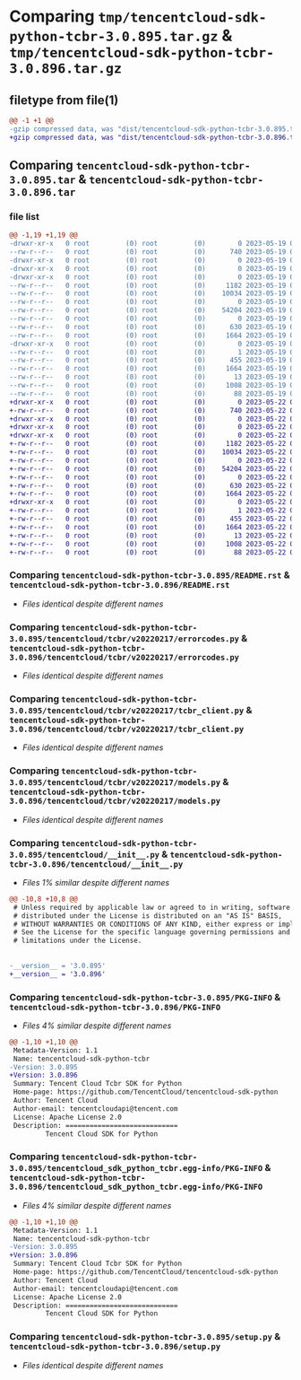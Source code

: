 # Comparing `tmp/tencentcloud-sdk-python-tcbr-3.0.895.tar.gz` & `tmp/tencentcloud-sdk-python-tcbr-3.0.896.tar.gz`

## filetype from file(1)

```diff
@@ -1 +1 @@
-gzip compressed data, was "dist/tencentcloud-sdk-python-tcbr-3.0.895.tar", last modified: Fri May 19 03:00:54 2023, max compression
+gzip compressed data, was "dist/tencentcloud-sdk-python-tcbr-3.0.896.tar", last modified: Mon May 22 00:33:08 2023, max compression
```

## Comparing `tencentcloud-sdk-python-tcbr-3.0.895.tar` & `tencentcloud-sdk-python-tcbr-3.0.896.tar`

### file list

```diff
@@ -1,19 +1,19 @@
-drwxr-xr-x   0 root         (0) root         (0)        0 2023-05-19 03:00:54.000000 tencentcloud-sdk-python-tcbr-3.0.895/
--rw-r--r--   0 root         (0) root         (0)      740 2023-05-19 03:00:54.000000 tencentcloud-sdk-python-tcbr-3.0.895/README.rst
-drwxr-xr-x   0 root         (0) root         (0)        0 2023-05-19 03:00:54.000000 tencentcloud-sdk-python-tcbr-3.0.895/tencentcloud/
-drwxr-xr-x   0 root         (0) root         (0)        0 2023-05-19 03:00:54.000000 tencentcloud-sdk-python-tcbr-3.0.895/tencentcloud/tcbr/
-drwxr-xr-x   0 root         (0) root         (0)        0 2023-05-19 03:00:54.000000 tencentcloud-sdk-python-tcbr-3.0.895/tencentcloud/tcbr/v20220217/
--rw-r--r--   0 root         (0) root         (0)     1182 2023-05-19 03:00:54.000000 tencentcloud-sdk-python-tcbr-3.0.895/tencentcloud/tcbr/v20220217/errorcodes.py
--rw-r--r--   0 root         (0) root         (0)    10034 2023-05-19 03:00:54.000000 tencentcloud-sdk-python-tcbr-3.0.895/tencentcloud/tcbr/v20220217/tcbr_client.py
--rw-r--r--   0 root         (0) root         (0)        0 2023-05-19 03:00:54.000000 tencentcloud-sdk-python-tcbr-3.0.895/tencentcloud/tcbr/v20220217/__init__.py
--rw-r--r--   0 root         (0) root         (0)    54204 2023-05-19 03:00:54.000000 tencentcloud-sdk-python-tcbr-3.0.895/tencentcloud/tcbr/v20220217/models.py
--rw-r--r--   0 root         (0) root         (0)        0 2023-05-19 03:00:54.000000 tencentcloud-sdk-python-tcbr-3.0.895/tencentcloud/tcbr/__init__.py
--rw-r--r--   0 root         (0) root         (0)      630 2023-05-19 03:00:54.000000 tencentcloud-sdk-python-tcbr-3.0.895/tencentcloud/__init__.py
--rw-r--r--   0 root         (0) root         (0)     1664 2023-05-19 03:00:54.000000 tencentcloud-sdk-python-tcbr-3.0.895/PKG-INFO
-drwxr-xr-x   0 root         (0) root         (0)        0 2023-05-19 03:00:54.000000 tencentcloud-sdk-python-tcbr-3.0.895/tencentcloud_sdk_python_tcbr.egg-info/
--rw-r--r--   0 root         (0) root         (0)        1 2023-05-19 03:00:54.000000 tencentcloud-sdk-python-tcbr-3.0.895/tencentcloud_sdk_python_tcbr.egg-info/dependency_links.txt
--rw-r--r--   0 root         (0) root         (0)      455 2023-05-19 03:00:54.000000 tencentcloud-sdk-python-tcbr-3.0.895/tencentcloud_sdk_python_tcbr.egg-info/SOURCES.txt
--rw-r--r--   0 root         (0) root         (0)     1664 2023-05-19 03:00:54.000000 tencentcloud-sdk-python-tcbr-3.0.895/tencentcloud_sdk_python_tcbr.egg-info/PKG-INFO
--rw-r--r--   0 root         (0) root         (0)       13 2023-05-19 03:00:54.000000 tencentcloud-sdk-python-tcbr-3.0.895/tencentcloud_sdk_python_tcbr.egg-info/top_level.txt
--rw-r--r--   0 root         (0) root         (0)     1008 2023-05-19 03:00:54.000000 tencentcloud-sdk-python-tcbr-3.0.895/setup.py
--rw-r--r--   0 root         (0) root         (0)       88 2023-05-19 03:00:54.000000 tencentcloud-sdk-python-tcbr-3.0.895/setup.cfg
+drwxr-xr-x   0 root         (0) root         (0)        0 2023-05-22 00:33:08.000000 tencentcloud-sdk-python-tcbr-3.0.896/
+-rw-r--r--   0 root         (0) root         (0)      740 2023-05-22 00:33:08.000000 tencentcloud-sdk-python-tcbr-3.0.896/README.rst
+drwxr-xr-x   0 root         (0) root         (0)        0 2023-05-22 00:33:08.000000 tencentcloud-sdk-python-tcbr-3.0.896/tencentcloud/
+drwxr-xr-x   0 root         (0) root         (0)        0 2023-05-22 00:33:08.000000 tencentcloud-sdk-python-tcbr-3.0.896/tencentcloud/tcbr/
+drwxr-xr-x   0 root         (0) root         (0)        0 2023-05-22 00:33:08.000000 tencentcloud-sdk-python-tcbr-3.0.896/tencentcloud/tcbr/v20220217/
+-rw-r--r--   0 root         (0) root         (0)     1182 2023-05-22 00:33:08.000000 tencentcloud-sdk-python-tcbr-3.0.896/tencentcloud/tcbr/v20220217/errorcodes.py
+-rw-r--r--   0 root         (0) root         (0)    10034 2023-05-22 00:33:08.000000 tencentcloud-sdk-python-tcbr-3.0.896/tencentcloud/tcbr/v20220217/tcbr_client.py
+-rw-r--r--   0 root         (0) root         (0)        0 2023-05-22 00:33:08.000000 tencentcloud-sdk-python-tcbr-3.0.896/tencentcloud/tcbr/v20220217/__init__.py
+-rw-r--r--   0 root         (0) root         (0)    54204 2023-05-22 00:33:08.000000 tencentcloud-sdk-python-tcbr-3.0.896/tencentcloud/tcbr/v20220217/models.py
+-rw-r--r--   0 root         (0) root         (0)        0 2023-05-22 00:33:08.000000 tencentcloud-sdk-python-tcbr-3.0.896/tencentcloud/tcbr/__init__.py
+-rw-r--r--   0 root         (0) root         (0)      630 2023-05-22 00:33:08.000000 tencentcloud-sdk-python-tcbr-3.0.896/tencentcloud/__init__.py
+-rw-r--r--   0 root         (0) root         (0)     1664 2023-05-22 00:33:08.000000 tencentcloud-sdk-python-tcbr-3.0.896/PKG-INFO
+drwxr-xr-x   0 root         (0) root         (0)        0 2023-05-22 00:33:08.000000 tencentcloud-sdk-python-tcbr-3.0.896/tencentcloud_sdk_python_tcbr.egg-info/
+-rw-r--r--   0 root         (0) root         (0)        1 2023-05-22 00:33:08.000000 tencentcloud-sdk-python-tcbr-3.0.896/tencentcloud_sdk_python_tcbr.egg-info/dependency_links.txt
+-rw-r--r--   0 root         (0) root         (0)      455 2023-05-22 00:33:08.000000 tencentcloud-sdk-python-tcbr-3.0.896/tencentcloud_sdk_python_tcbr.egg-info/SOURCES.txt
+-rw-r--r--   0 root         (0) root         (0)     1664 2023-05-22 00:33:08.000000 tencentcloud-sdk-python-tcbr-3.0.896/tencentcloud_sdk_python_tcbr.egg-info/PKG-INFO
+-rw-r--r--   0 root         (0) root         (0)       13 2023-05-22 00:33:08.000000 tencentcloud-sdk-python-tcbr-3.0.896/tencentcloud_sdk_python_tcbr.egg-info/top_level.txt
+-rw-r--r--   0 root         (0) root         (0)     1008 2023-05-22 00:33:08.000000 tencentcloud-sdk-python-tcbr-3.0.896/setup.py
+-rw-r--r--   0 root         (0) root         (0)       88 2023-05-22 00:33:08.000000 tencentcloud-sdk-python-tcbr-3.0.896/setup.cfg
```

### Comparing `tencentcloud-sdk-python-tcbr-3.0.895/README.rst` & `tencentcloud-sdk-python-tcbr-3.0.896/README.rst`

 * *Files identical despite different names*

### Comparing `tencentcloud-sdk-python-tcbr-3.0.895/tencentcloud/tcbr/v20220217/errorcodes.py` & `tencentcloud-sdk-python-tcbr-3.0.896/tencentcloud/tcbr/v20220217/errorcodes.py`

 * *Files identical despite different names*

### Comparing `tencentcloud-sdk-python-tcbr-3.0.895/tencentcloud/tcbr/v20220217/tcbr_client.py` & `tencentcloud-sdk-python-tcbr-3.0.896/tencentcloud/tcbr/v20220217/tcbr_client.py`

 * *Files identical despite different names*

### Comparing `tencentcloud-sdk-python-tcbr-3.0.895/tencentcloud/tcbr/v20220217/models.py` & `tencentcloud-sdk-python-tcbr-3.0.896/tencentcloud/tcbr/v20220217/models.py`

 * *Files identical despite different names*

### Comparing `tencentcloud-sdk-python-tcbr-3.0.895/tencentcloud/__init__.py` & `tencentcloud-sdk-python-tcbr-3.0.896/tencentcloud/__init__.py`

 * *Files 1% similar despite different names*

```diff
@@ -10,8 +10,8 @@
 # Unless required by applicable law or agreed to in writing, software
 # distributed under the License is distributed on an "AS IS" BASIS,
 # WITHOUT WARRANTIES OR CONDITIONS OF ANY KIND, either express or implied.
 # See the License for the specific language governing permissions and
 # limitations under the License.
 
 
-__version__ = '3.0.895'
+__version__ = '3.0.896'
```

### Comparing `tencentcloud-sdk-python-tcbr-3.0.895/PKG-INFO` & `tencentcloud-sdk-python-tcbr-3.0.896/PKG-INFO`

 * *Files 4% similar despite different names*

```diff
@@ -1,10 +1,10 @@
 Metadata-Version: 1.1
 Name: tencentcloud-sdk-python-tcbr
-Version: 3.0.895
+Version: 3.0.896
 Summary: Tencent Cloud Tcbr SDK for Python
 Home-page: https://github.com/TencentCloud/tencentcloud-sdk-python
 Author: Tencent Cloud
 Author-email: tencentcloudapi@tencent.com
 License: Apache License 2.0
 Description: ============================
         Tencent Cloud SDK for Python
```

### Comparing `tencentcloud-sdk-python-tcbr-3.0.895/tencentcloud_sdk_python_tcbr.egg-info/PKG-INFO` & `tencentcloud-sdk-python-tcbr-3.0.896/tencentcloud_sdk_python_tcbr.egg-info/PKG-INFO`

 * *Files 4% similar despite different names*

```diff
@@ -1,10 +1,10 @@
 Metadata-Version: 1.1
 Name: tencentcloud-sdk-python-tcbr
-Version: 3.0.895
+Version: 3.0.896
 Summary: Tencent Cloud Tcbr SDK for Python
 Home-page: https://github.com/TencentCloud/tencentcloud-sdk-python
 Author: Tencent Cloud
 Author-email: tencentcloudapi@tencent.com
 License: Apache License 2.0
 Description: ============================
         Tencent Cloud SDK for Python
```

### Comparing `tencentcloud-sdk-python-tcbr-3.0.895/setup.py` & `tencentcloud-sdk-python-tcbr-3.0.896/setup.py`

 * *Files identical despite different names*

